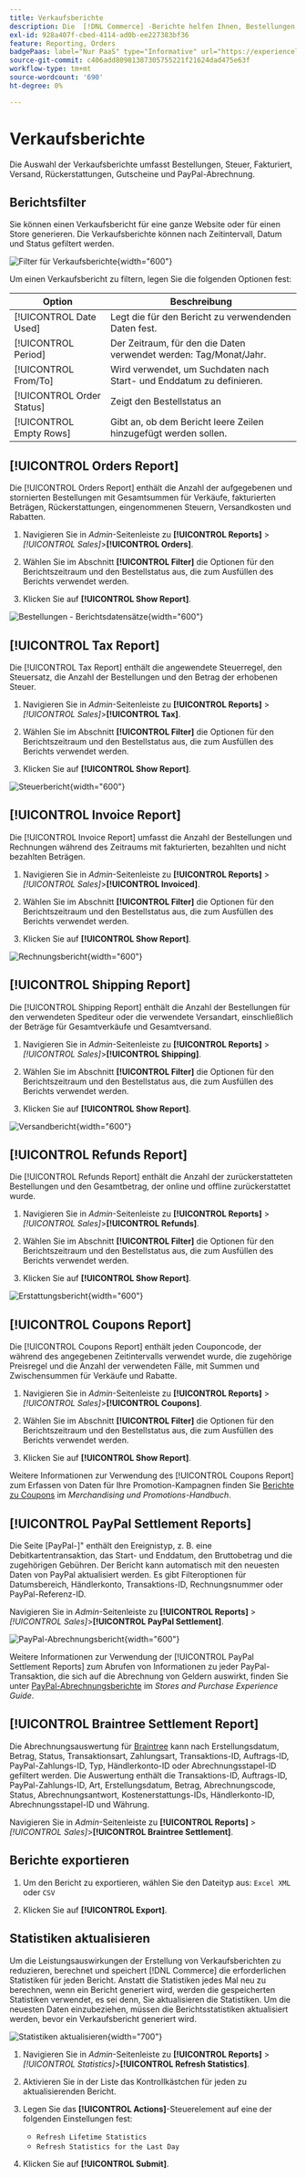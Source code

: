 ```yaml
---
title: Verkaufsberichte
description: Die  [!DNL Commerce] -Berichte helfen Ihnen, Bestellungen, Steuern, Rechnungen, Versand, Rückerstattungen, Gutscheine und PayPal-Abrechnungen zu verfolgen.
exl-id: 928a407f-cbed-4114-ad0b-ee227383bf36
feature: Reporting, Orders
badgePaas: label="Nur PaaS" type="Informative" url="https://experienceleague.adobe.com/en/docs/commerce/user-guides/product-solutions" tooltip="Gilt nur für Adobe Commerce in Cloud-Projekten (von Adobe verwaltete PaaS-Infrastruktur) und lokale Projekte."
source-git-commit: c406add80981387305755221f21624dad475e63f
workflow-type: tm+mt
source-wordcount: '690'
ht-degree: 0%

---
```


# Verkaufsberichte

Die Auswahl der Verkaufsberichte umfasst Bestellungen, Steuer, Fakturiert, Versand, Rückerstattungen, Gutscheine und PayPal-Abrechnung.

## Berichtsfilter

Sie können einen Verkaufsbericht für eine ganze Website oder für einen Store generieren. Die Verkaufsberichte können nach Zeitintervall, Datum und Status gefiltert werden.

![Filter für Verkaufsberichte](./assets/tax-report.png){width="600"}

Um einen Verkaufsbericht zu filtern, legen Sie die folgenden Optionen fest:

| Option | Beschreibung |
|--- |--- |
| [!UICONTROL Date Used] | Legt die für den Bericht zu verwendenden Daten fest. |
| [!UICONTROL Period] | Der Zeitraum, für den die Daten verwendet werden: Tag/Monat/Jahr. |
| [!UICONTROL From/To] | Wird verwendet, um Suchdaten nach Start- und Enddatum zu definieren. |
| [!UICONTROL Order Status] | Zeigt den Bestellstatus an |
| [!UICONTROL Empty Rows] | Gibt an, ob dem Bericht leere Zeilen hinzugefügt werden sollen. |

## [!UICONTROL Orders Report]

Die [!UICONTROL Orders Report] enthält die Anzahl der aufgegebenen und stornierten Bestellungen mit Gesamtsummen für Verkäufe, fakturierten Beträgen, Rückerstattungen, eingenommenen Steuern, Versandkosten und Rabatten.

1. Navigieren Sie in _Admin_-Seitenleiste zu **[!UICONTROL Reports]** > _[!UICONTROL Sales]_>**[!UICONTROL Orders]**.

1. Wählen Sie im Abschnitt **[!UICONTROL Filter]** die Optionen für den Berichtszeitraum und den Bestellstatus aus, die zum Ausfüllen des Berichts verwendet werden.

1. Klicken Sie auf **[!UICONTROL Show Report]**.

![Bestellungen - Berichtsdatensätze](./assets/order-report-records.png){width="600"}

## [!UICONTROL Tax Report]

Die [!UICONTROL Tax Report] enthält die angewendete Steuerregel, den Steuersatz, die Anzahl der Bestellungen und den Betrag der erhobenen Steuer.

1. Navigieren Sie in _Admin_-Seitenleiste zu **[!UICONTROL Reports]** > _[!UICONTROL Sales]_>**[!UICONTROL Tax]**.

1. Wählen Sie im Abschnitt **[!UICONTROL Filter]** die Optionen für den Berichtszeitraum und den Bestellstatus aus, die zum Ausfüllen des Berichts verwendet werden.


1. Klicken Sie auf **[!UICONTROL Show Report]**.

![Steuerbericht](./assets/tax-report-records.png){width="600"}

## [!UICONTROL Invoice Report]

Die [!UICONTROL Invoice Report] umfasst die Anzahl der Bestellungen und Rechnungen während des Zeitraums mit fakturierten, bezahlten und nicht bezahlten Beträgen.

1. Navigieren Sie in _Admin_-Seitenleiste zu **[!UICONTROL Reports]** > _[!UICONTROL Sales]_>**[!UICONTROL Invoiced]**.

1. Wählen Sie im Abschnitt **[!UICONTROL Filter]** die Optionen für den Berichtszeitraum und den Bestellstatus aus, die zum Ausfüllen des Berichts verwendet werden.

1. Klicken Sie auf **[!UICONTROL Show Report]**.

![Rechnungsbericht](./assets/sales-invoiced.png){width="600"}

## [!UICONTROL Shipping Report]

Die [!UICONTROL Shipping Report] enthält die Anzahl der Bestellungen für den verwendeten Spediteur oder die verwendete Versandart, einschließlich der Beträge für Gesamtverkäufe und Gesamtversand.

1. Navigieren Sie in _Admin_-Seitenleiste zu **[!UICONTROL Reports]** > _[!UICONTROL Sales]_>**[!UICONTROL Shipping]**.

1. Wählen Sie im Abschnitt **[!UICONTROL Filter]** die Optionen für den Berichtszeitraum und den Bestellstatus aus, die zum Ausfüllen des Berichts verwendet werden.

1. Klicken Sie auf **[!UICONTROL Show Report]**.

![Versandbericht](./assets/shipping.png){width="600"}

## [!UICONTROL Refunds Report]

Die [!UICONTROL Refunds Report] enthält die Anzahl der zurückerstatteten Bestellungen und den Gesamtbetrag, der online und offline zurückerstattet wurde.

1. Navigieren Sie in _Admin_-Seitenleiste zu **[!UICONTROL Reports]** > _[!UICONTROL Sales]_>**[!UICONTROL Refunds]**.

1. Wählen Sie im Abschnitt **[!UICONTROL Filter]** die Optionen für den Berichtszeitraum und den Bestellstatus aus, die zum Ausfüllen des Berichts verwendet werden.

1. Klicken Sie auf **[!UICONTROL Show Report]**.

![Erstattungsbericht](./assets/sales-refunds.png){width="600"}

## [!UICONTROL Coupons Report]

Die [!UICONTROL Coupons Report] enthält jeden Couponcode, der während des angegebenen Zeitintervalls verwendet wurde, die zugehörige Preisregel und die Anzahl der verwendeten Fälle, mit Summen und Zwischensummen für Verkäufe und Rabatte.

1. Navigieren Sie in _Admin_-Seitenleiste zu **[!UICONTROL Reports]** > _[!UICONTROL Sales]_>**[!UICONTROL Coupons]**.

1. Wählen Sie im Abschnitt **[!UICONTROL Filter]** die Optionen für den Berichtszeitraum und den Bestellstatus aus, die zum Ausfüllen des Berichts verwendet werden.

1. Klicken Sie auf **[!UICONTROL Show Report]**.

Weitere Informationen zur Verwendung des [!UICONTROL Coupons Report] zum Erfassen von Daten für Ihre Promotion-Kampagnen finden Sie [Berichte zu Coupons](../merchandising-promotions/price-rules-cart-coupon.md#coupons-report) im _Merchandising und Promotions-Handbuch_.

<!--- ![Coupons Report](./assets/sales-coupons.png) need coupon data  -->

## [!UICONTROL PayPal Settlement Reports]

Die Seite [PayPal-]&quot; enthält den Ereignistyp, z. B. eine Debitkartentransaktion, das Start- und Enddatum, den Bruttobetrag und die zugehörigen Gebühren. Der Bericht kann automatisch mit den neuesten Daten von PayPal aktualisiert werden. Es gibt Filteroptionen für Datumsbereich, Händlerkonto, Transaktions-ID, Rechnungsnummer oder PayPal-Referenz-ID.

Navigieren Sie in _Admin_-Seitenleiste zu **[!UICONTROL Reports]** > _[!UICONTROL Sales]_>**[!UICONTROL PayPal Settlement]**.

![PayPal-Abrechnungsbericht](./assets/reports-sales-paypal-settlement.png){width="600"}

Weitere Informationen zur Verwendung der [!UICONTROL PayPal Settlement Reports] zum Abrufen von Informationen zu jeder PayPal-Transaktion, die sich auf die Abrechnung von Geldern auswirkt, finden Sie unter [PayPal-Abrechnungsberichte](../stores-purchase/paypal-settlement-reports.md) im _Stores and Purchase Experience Guide_.

## [!UICONTROL Braintree Settlement Report]

Die Abrechnungsauswertung für [Braintree](../stores-purchase/braintree.md) kann nach Erstellungsdatum, Betrag, Status, Transaktionsart, Zahlungsart, Transaktions-ID, Auftrags-ID, PayPal-Zahlungs-ID, Typ, Händlerkonto-ID oder Abrechnungsstapel-ID gefiltert werden. Die Auswertung enthält die Transaktions-ID, Auftrags-ID, PayPal-Zahlungs-ID, Art, Erstellungsdatum, Betrag, Abrechnungscode, Status, Abrechnungsantwort, Kostenerstattungs-IDs, Händlerkonto-ID, Abrechnungsstapel-ID und Währung.

Navigieren Sie in _Admin_-Seitenleiste zu **[!UICONTROL Reports]** > _[!UICONTROL Sales]_>**[!UICONTROL Braintree Settlement]**.

<!--- ![Braintree Settlement Report](./assets/braintree-settlement.png) need a Braintree connection to update report screen -->

## Berichte exportieren

1. Um den Bericht zu exportieren, wählen Sie den Dateityp aus: `Excel XML` oder `CSV`

1. Klicken Sie auf **[!UICONTROL Export]**.

## Statistiken aktualisieren

Um die Leistungsauswirkungen der Erstellung von Verkaufsberichten zu reduzieren, berechnet und speichert [!DNL Commerce] die erforderlichen Statistiken für jeden Bericht. Anstatt die Statistiken jedes Mal neu zu berechnen, wenn ein Bericht generiert wird, werden die gespeicherten Statistiken verwendet, es sei denn, Sie aktualisieren die Statistiken. Um die neuesten Daten einzubeziehen, müssen die Berichtsstatistiken aktualisiert werden, bevor ein Verkaufsbericht generiert wird.

![Statistiken aktualisieren](./assets/refresh-stats.png){width="700"}

1. Navigieren Sie in _Admin_-Seitenleiste zu **[!UICONTROL Reports]** > _[!UICONTROL Statistics]_>**[!UICONTROL Refresh Statistics]**.

1. Aktivieren Sie in der Liste das Kontrollkästchen für jeden zu aktualisierenden Bericht.

1. Legen Sie das **[!UICONTROL Actions]**-Steuerelement auf eine der folgenden Einstellungen fest:

   - `Refresh Lifetime Statistics`
   - `Refresh Statistics for the Last Day`

1. Klicken Sie auf **[!UICONTROL Submit]**.
